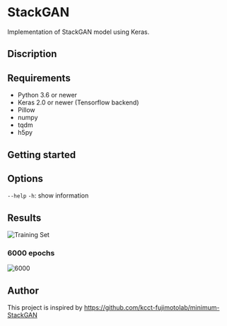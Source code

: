 ﻿# StackGAN

Implementation of StackGAN model using Keras.

## Discription

## Requirements

- Python 3.6 or newer
- Keras 2.0 or newer (Tensorflow backend)
- Pillow
- numpy
- tqdm
- h5py

## Getting started

## Options

`--help` `-h`: show information


## Results

![Training Set](https://imgur.com/Ncrznsm)

### 6000 epochs
![6000](https://imgur.com/zp11seK)


## Author
This project is inspired by https://github.com/kcct-fujimotolab/minimum-StackGAN